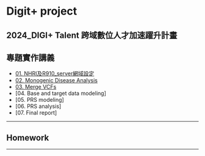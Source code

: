 # Digit+ project
2024_DIGI+ Talent 跨域數位人才加速躍升計畫
---
## 專題實作講義

* [01. NHRI及R910_server網域設定](https://drive.google.com/file/d/1Hr1KNo2XiDB4ZLSSOnxH7UzfSbrmNLaf/view?usp=sharing)
* [02. Monogenic Disease Analysis](https://drive.google.com/file/d/1d1s6M5K4OBcTIj6Ce0hqxC9sS1prHmZl/view?usp=sharing)
* [03. Merge VCFs](https://drive.google.com/file/d/1zMtwp0eTLg8F8uIh8yTmDYA_ZSZAR8uK/view?usp=sharing)
* [04. Base and target data modeling]
* [05. PRS modeling]
* [06. PRS analysis]
* [07. Final report]
---
## Homework

---
